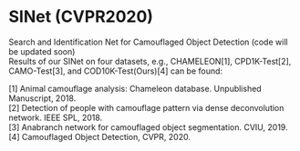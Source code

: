 # SINet (CVPR2020)
Search and Identification Net for Camouflaged Object Detection (code will be updated soon)<br>
Results of our SINet on four datasets, e.g., CHAMELEON[1], CPD1K-Test[2], CAMO-Test[3], and COD10K-Test(Ours)[4] can be found:<br> 

[1] Animal camouflage analysis: Chameleon database. Unpublished Manuscript, 2018. <br>
[2] Detection of people with camouflage pattern via dense deconvolution network. IEEE SPL, 2018.<br>
[3] Anabranch network for camouflaged object segmentation. CVIU, 2019.<br>
[4] Camouflaged Object Detection, CVPR, 2020.

